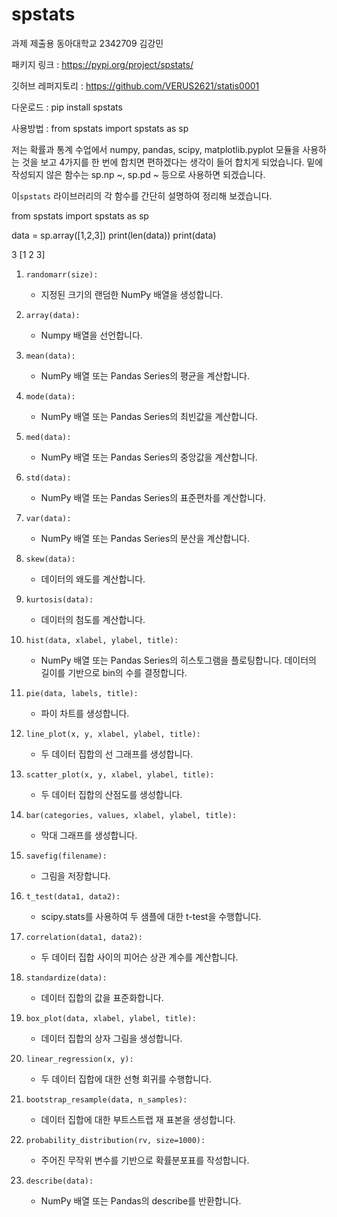 # spstats

과제 제출용
동아대학교 2342709 김강민

패키지 링크 : https://pypi.org/project/spstats/

깃허브 레퍼지토리 : https://github.com/VERUS2621/statis0001

다운로드 : pip install spstats

사용방법 : from spstats import spstats as sp


저는 확률과 통계 수업에서 numpy, pandas, scipy, matplotlib.pyplot 모듈을 사용하는 것을 보고 4가지를 한 번에 합치면 편하겠다는 생각이 들어 합치게 되었습니다.
밑에 작성되지 않은 함수는 sp.np ~, sp.pd ~ 등으로 사용하면 되겠습니다.

이`spstats` 라이브러리의 각 함수를 간단히 설명하여 정리해 보겠습니다.

from spstats import spstats as sp

data = sp.array([1,2,3])
print(len(data))
print(data)

3
[1 2 3]


1. `randomarr(size):`
    - 지정된 크기의 랜덤한 NumPy 배열을 생성합니다.

2. `array(data):`
    - Numpy 배열을 선언합니다.

3. `mean(data):`
    - NumPy 배열 또는 Pandas Series의 평균을 계산합니다.

4. `mode(data):`
    - NumPy 배열 또는 Pandas Series의 최빈값을 계산합니다.

5. `med(data):`
    - NumPy 배열 또는 Pandas Series의 중앙값을 계산합니다.

6. `std(data):`
    - NumPy 배열 또는 Pandas Series의 표준편차를 계산합니다.

7. `var(data):`
    - NumPy 배열 또는 Pandas Series의 분산을 계산합니다.

8. `skew(data):`
    - 데이터의 왜도를 계산합니다.

9. `kurtosis(data):`
    - 데이터의 첨도를 계산합니다.

10. `hist(data, xlabel, ylabel, title):`
    - NumPy 배열 또는 Pandas Series의 히스토그램을 플로팅합니다. 데이터의 길이를 기반으로 bin의 수를 결정합니다.

11. `pie(data, labels, title):`
    - 파이 차트를 생성합니다.

12. `line_plot(x, y, xlabel, ylabel, title):`
    - 두 데이터 집합의 선 그래프를 생성합니다.

13. `scatter_plot(x, y, xlabel, ylabel, title):`
    - 두 데이터 집합의 산점도를 생성합니다.

14. `bar(categories, values, xlabel, ylabel, title):`
    - 막대 그래프를 생성합니다.

15. `savefig(filename):`
    - 그림을 저장합니다.

16. `t_test(data1, data2):`
    - scipy.stats를 사용하여 두 샘플에 대한 t-test을 수행합니다.

17. `correlation(data1, data2):`
    - 두 데이터 집합 사이의 피어슨 상관 계수를 계산합니다.

18. `standardize(data):`
    - 데이터 집합의 값을 표준화합니다.

19. `box_plot(data, xlabel, ylabel, title):`
    - 데이터 집합의 상자 그림을 생성합니다.

20. `linear_regression(x, y):`
    - 두 데이터 집합에 대한 선형 회귀를 수행합니다.

21. `bootstrap_resample(data, n_samples):`
    - 데이터 집합에 대한 부트스트랩 재 표본을 생성합니다.

22. `probability_distribution(rv, size=1000):`
    - 주어진 무작위 변수를 기반으로 확률분포표를 작성합니다.

23. `describe(data):`
    - NumPy 배열 또는 Pandas의 describe를 반환합니다.
